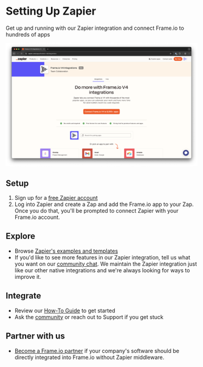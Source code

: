# Setting Up Zapier

Get up and running with our Zapier integration and connect Frame.io to hundreds of apps

![Zapier Integrations Example](../../image_13.png)

## Setup

1. Sign up for a [free Zapier account](https://zapier.com/apps/frameio-v4/integrations)
2. Log into Zapier and create a Zap and add the Frame.io app to your Zap. Once you do that, you'll be prompted to connect Zapier with your Frame.io account.

## Explore

* Browse [Zapier's examples and templates](https://zapier.com/apps/frameio-v4/integrations)
* If you'd like to see more features in our Zapier integration, tell us what you want on our [community chat](https://forum.frame.io/). We maintain the Zapier integration just like our other native integrations and we're always looking for ways to improve it.

## Integrate

* Review our [How-To Guide](../How-To%20Guide/) to get started
* Ask the [community](https://forum.frame.io/) or reach out to Support if you get stuck

## Partner with us

* [Become a Frame.io partner](https://frame.io/integrations) if your company's software should be directly integrated into Frame.io without Zapier middleware.
